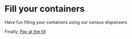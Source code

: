 <site-header />

# Fill your containers

Have fun filling your containers using our various dispensers

<sub-pages path="/products" class="mb-8 p-8" />

Finally, [Pay at the till](/howto/pay.md)

<we-believe />
